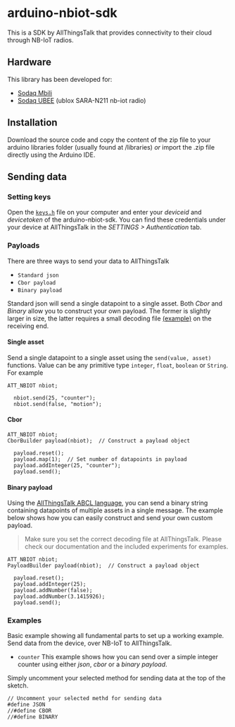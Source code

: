 # arduino-nbiot-sdk

This is a SDK by AllThingsTalk that provides connectivity to their cloud through NB-IoT radios.

## Hardware

This library has been developed for:

* [Sodaq Mbili](http://support.sodaq.com/sodaq-one/sodaq-mbili-1284p/)
* [Sodaq UBEE](http://support.sodaq.com/sodaq-one/ubee/) (ublox SARA-N211 nb-iot radio)

## Installation

Download the source code and copy the content of the zip file to your arduino libraries folder (usually found at /libraries) _or_ import the .zip file directly using the Arduino IDE.

## Sending data

### Setting keys

Open the [`keys.h`](https://github.com/allthingstalk/arduino-nbiot-sdk/blob/master/keys.h) file on your computer and enter your _deviceid_ and _devicetoken_ of the arduino-nbiot-sdk. You can find these credentials under your device at AllThingsTalk in the _SETTINGS > Authentication_ tab.

### Payloads

There are three ways to send your data to AllThingsTalk

* `Standard json`
* `Cbor payload`
* `Binary payload`

Standard json will send a single datapoint to a single asset. Both _Cbor_ and _Binary_ allow you to construct your own payload. The former is slightly larger in size, the latter requires a small decoding file [(example)](https://github.com/allthingstalk/arduino-nbiot-sdk/blob/master/arduino-nbiot-sdk/examples/environmental-sensing/nbiot-environmental-sensing-payload-definition.json) on the receiving end.

#### Single asset

Send a single datapoint to a single asset using the `send(value, asset)` functions. Value can be any primitive type `integer`, `float`, `boolean` or `String`. For example

```
ATT_NBIOT nbiot;
```
```
  nbiot.send(25, "counter");
  nbiot.send(false, "motion");
```

#### Cbor

```
ATT_NBIOT nbiot;
CborBuilder payload(nbiot);  // Construct a payload object
```
```
  payload.reset();
  payload.map(1);  // Set number of datapoints in payload
  payload.addInteger(25, "counter");
  payload.send();
```

#### Binary payload

Using the [AllThingsTalk ABCL language](http://docs.allthingstalk.com/developers/custom-payload-conversion/), you can send a binary string containing datapoints of multiple assets in a single message. The example below shows how you can easily construct and send your own custom payload.

> Make sure you set the correct decoding file at AllThingsTalk. Please check our documentation and the included experiments for examples.

```
ATT_NBIOT nbiot;
PayloadBuilder payload(nbiot);  // Construct a payload object
```
```
  payload.reset();
  payload.addInteger(25);
  payload.addNumber(false);
  payload.addNumber(3.1415926);
  payload.send();
```

### Examples

Basic example showing all fundamental parts to set up a working example. Send data from the device, over NB-IoT to AllThingsTalk.

* `counter` This example shows how you can send over a simple integer counter using either _json_, _cbor_ or a _binary payload_.

Simply uncomment your selected method for sending data at the top of the sketch.

```
// Uncomment your selected methd for sending data
#define JSON
//#define CBOR
//#define BINARY
```